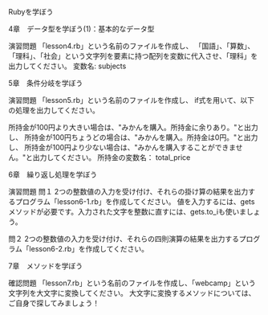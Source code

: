 Rubyを学ぼう

4章　データ型を学ぼう(1)：基本的なデータ型

演習問題
「lesson4.rb」という名前のファイルを作成し、
「国語」、「算数」、「理科」、「社会」という文字列を要素に持つ配列を変数に代入させ、「理科」を出力してください。
変数名: subjects

5章　条件分岐を学ぼう

演習問題
「lesson5.rb」という名前のファイルを作成し、
if式を用いて、以下の処理を出力してください。

所持金が100円より大きい場合は、"みかんを購入。所持金に余りあり。"と出力し、
所持金が100円ちょうどの場合は、"みかんを購入。所持金は0円。"と出力し、
所持金が100円より少ない場合は、"みかんを購入することができません。"と出力してください。
所持金の変数名： total_price


6章　繰り返し処理を学ぼう

演習問題
問１
2つの整数値の入力を受け付け、それらの掛け算の結果を出力するプログラム「lesson6-1.rb」を作成してください。
値を入力するには、getsメソッドが必要です。入力された文字を整数に直すには、gets.to_iも使いましょう。

問２
2つの整数値の入力を受け付け、それらの四則演算の結果を出力するプログラム「lesson6-2.rb」を作成してください。

7章　メソッドを学ぼう

確認問題
「lesson7.rb」という名前のファイルを作成し、「webcamp」という文字列を大文字に変換してください。
大文字に変換するメソッドについては、ご自身で探してみましょう！